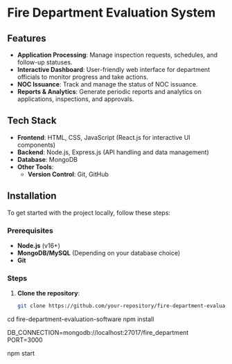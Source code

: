 # Fire Department Evaluation  System

## Features

- **Application Processing**: Manage inspection requests, schedules, and follow-up statuses.
- **Interactive Dashboard**: User-friendly web interface for department officials to monitor progress and take actions.
- **NOC Issuance**: Track and manage the status of NOC issuance.
- **Reports & Analytics**: Generate periodic reports and analytics on applications, inspections, and approvals.

## Tech Stack

- **Frontend**: HTML, CSS, JavaScript (React.js for interactive UI components)
- **Backend**: Node.js, Express.js (API handling and data management)
- **Database**: MongoDB
- **Other Tools**: 
  - **Version Control**: Git, GitHub

## Installation

To get started with the project locally, follow these steps:

### Prerequisites

- **Node.js** (v16+)
- **MongoDB/MySQL** (Depending on your database choice)
- **Git**

### Steps

1. **Clone the repository**:
   ```bash
   git clone https://github.com/your-repository/fire-department-evaluation-software.git

cd fire-department-evaluation-software
npm install

DB_CONNECTION=mongodb://localhost:27017/fire_department
PORT=3000

npm start



   
